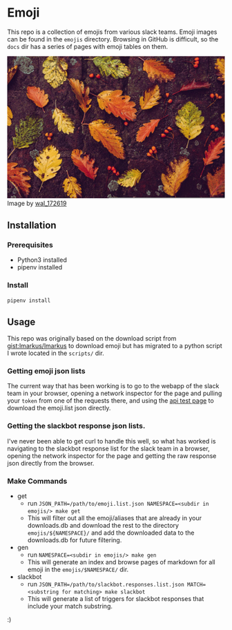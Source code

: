 # Emoji

This repo is a collection of emojis from various slack teams. Emoji images can be found in the `emojis` directory. Browsing in GitHub is difficult, so the `docs` dir has a series of pages with emoji tables on them.

![An image of green yellow and red leaves and some small berries laying on the dirt](assets/autumn-g98ec0f698_1920.jpg)
Image by [wal_172619](https://pixabay.com/users/wal_172619-12138562/)

## Installation

### Prerequisites

* Python3 installed
* pipenv installed

### Install

`pipenv install`

## Usage

This repo was originally based on the download script from [gist:lmarkus/lmarkus](https://gist.github.com/lmarkus/8722f56baf8c47045621#file-download-sh) to download emoji but has migrated to a python script I wrote located in the `scripts/` dir.

### Getting emoji json lists
The current way that has been working is to go to the webapp of the slack team in your browser, opening a network inspector for the page and pulling your `token` from one of the requests there, and using the [api test page](https://api.slack.com/methods/emoji.list/test) to download the emoji.list json directly.

### Getting the slackbot response json lists.
I've never been able to get curl to handle this well, so what has worked is navigating to the slackbot response list for the slack team in a browser, opening the network inspector for the page and getting the raw response json directly from the browser.

### Make Commands

* get
  * run `JSON_PATH=/path/to/emoji.list.json NAMESPACE=<subdir in emojis/> make get`
  * This will filter out all the emoji/aliases that are already in your downloads.db and download the rest to the directory `emojis/${NAMESPACE}/` and add the downloaded data to the downloads.db for future filtering.
* gen
  * run `NAMESPACE=<subdir in emojis/> make gen`
  * This will generate an index and browse pages of markdown for all emoji in the `emojis/$NAMESPACE/` dir.
* slackbot
  * run `JSON_PATH=/path/to/slackbot.responses.list.json MATCH=<substring for matching> make slackbot`
  * This will generate a list of triggers for slackbot responses that include your match substring.

:)
